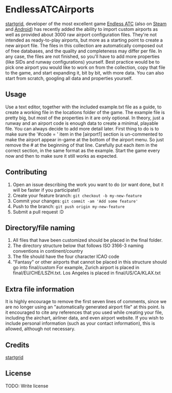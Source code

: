 # EndlessATCAirports
[startgrid](https://startgrid.itch.io/), developer of the most excellent game [Endless ATC](https://startgrid.itch.io/endlessatc) (also on [Steam](http://store.steampowered.com/app/666610/Endless_ATC/) and [Android](https://play.google.com/store/apps/details?id=com.dirgtrats.atcradar)) has recently added the ability to import custom airports as well as provided about 3000 raw airport configuration files. They're not intended as ready-to-play airports, but more as a starting point to create a new airport file. The files in this collection are automatically composed out of free databases, and the quality and completeness may differ per file. In any case, the files are not finished, so you'll have to add more properties (like SIDs and runway configurations) yourself. Best practice would be to pick one airport you would like to work on from the collection, copy that file to the game, and start expanding it, bit by bit, with more data. You can also start from scratch, googling all data and properties yourself.

## Usage
Use a text editor, together with the included example.txt file as a guide, to create a working file in the locations folder of the game. The example file is pretty big, but most of the properties in it are only optional. In theory, just a runway and an airport code is enough data to create a minimal, playable file. You can always decide to add more detail later. First thing to do is to make sure  the '#code = ' item in the [airport1] section is un-commented to make the airport appear in-game at the bottom of the airport menu. So just remove the # at the beginning of that line. Carefully put each item in the correct section, in the same format as the example. Start the game every now and then to make sure it still works as expected.

## Contributing
1. Open an issue describing the work you want to do (or want done, but it will be faster if you participate!)
2. Create your feature branch: `git checkout -b my-new-feature`
3. Commit your changes: `git commit -am 'Add some feature'`
4. Push to the branch: `git push origin my-new-feature`
5. Submit a pull request :D

## Directory/file naming
1. All files that have been customized should be placed in the final folder.
2. The directory structure below that follows ISO 3166-3 naming conventions in continent/country
3. The file should have the four character ICAO code
4. "Fantasy" or other airports that cannot be placed in this structure should go into final/custom
For example, Zurich airport is placed in final/EU/CHE/LSZH.txt. Los Angeles is placed in final/US/CA/KLAX.txt

## Extra file information
It is highly encourage to remove the first seven lines of comments, since we are no longer using an "automatically generated airport file" at this point.
Is it encouraged to cite any references that you used while creating your file, including the airchart, airliner data, and even airport website.
If you wish to include personal information (such as your contact information), this is allowed, although not necessary.

## Credits
[startgrid](https://startgrid.itch.io/)

## License
TODO: Write license
